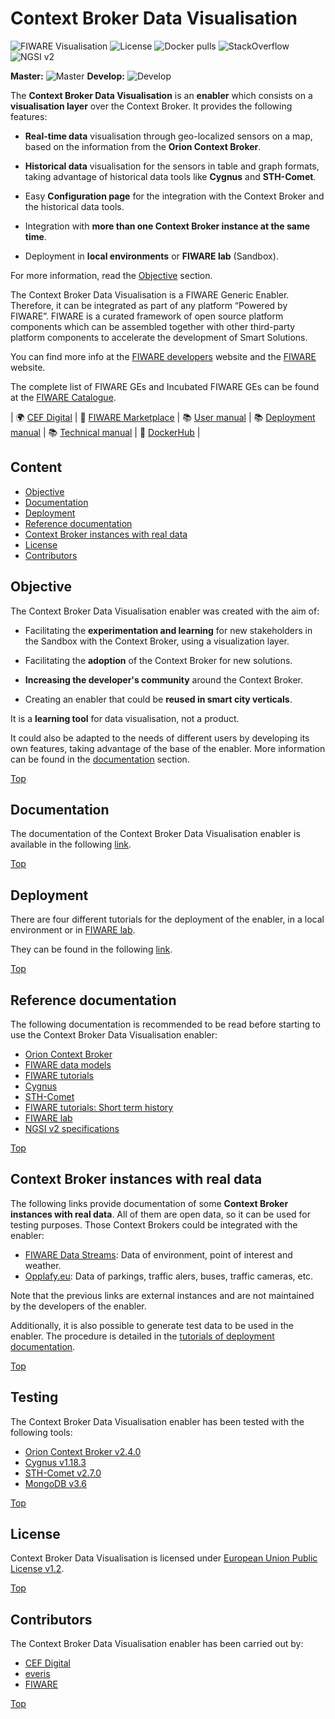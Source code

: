 # Context Broker Data Visualisation

![FIWARE Visualisation](https://nexus.lab.fiware.org/repository/raw/public/badges/chapters/visualization.svg)
![License](https://img.shields.io/github/license/ConnectingEurope/Context-Broker-Data-Visualisation)
![Docker pulls](https://img.shields.io/docker/pulls/cbenablereveris/cb-data-visualisation-enabler)
![StackOverflow](https://nexus.lab.fiware.org/repository/raw/public/badges/stackoverflow/orion.svg)
![NGSI v2](https://nexus.lab.fiware.org/repository/raw/public/badges/specifications/ngsiv2.svg)

**Master:** ![Master](https://github.com/ConnectingEurope/Context-Broker-Data-Visualisation/workflows/Docker%20Image%20CI/badge.svg) **Develop:** ![Develop](https://github.com/ConnectingEurope/Context-Broker-Data-Visualisation/workflows/Docker%20Image%20CI/badge.svg?branch=develop)

The **Context Broker Data Visualisation** is an **enabler** which consists on a **visualisation layer** over the Context Broker. It provides the following features:

- **Real-time data** visualisation through geo-localized sensors on a map, based on the information from the **Orion Context Broker**.

- **Historical data** visualisation for the sensors in table and graph formats, taking advantage of historical data tools like **Cygnus** and **STH-Comet**.

- Easy **Configuration page** for the integration with the Context Broker and the historical data tools.

- Integration with **more than one Context Broker instance at the same time**.

- Deployment in **local environments** or **FIWARE lab** (Sandbox).

For more information, read the [Objective](#objective) section.

The Context Broker Data Visualisation is a FIWARE Generic Enabler. Therefore, it can be integrated as part of any platform “Powered by FIWARE”. FIWARE is a curated framework of open source platform components which can be assembled together with other third-party platform components to accelerate the development of Smart Solutions.

You can find more info at the [FIWARE developers](https://developers.fiware.org/) website and the [FIWARE](https://fiware.org/) website.

The complete list of FIWARE GEs and Incubated FIWARE GEs can be found at the [FIWARE Catalogue](https://catalogue.fiware.org/).

| :earth_africa: [CEF Digital](https://ec.europa.eu/cefdigital/wiki/display/CEFDIGITAL/Services+Context+Broker) | :briefcase: [FIWARE Marketplace](https://marketplace.fiware.org/pages/enablers) | :books: [User manual](doc/user/index.md) | :books: [Deployment manual](doc/tutorials/index.md) | :books: [Technical manual](doc/technical/index.md) | :whale: [DockerHub](https://hub.docker.com/u/cbenablereveris) |

## Content

- [Objective](#objective)
- [Documentation](#documentation)
- [Deployment](#deployment)
- [Reference documentation](#reference-documentation)
- [Context Broker instances with real data](#context-broker-instances-with-real-data)
- [License](#license)
- [Contributors](#contributors)

## Objective

The Context Broker Data Visualisation enabler was created with the aim of:

- Facilitating the **experimentation and learning** for new stakeholders in the Sandbox with the Context Broker, using a visualization layer.

- Facilitating the **adoption** of the Context Broker for new solutions.

- **Increasing the developer's community** around the Context Broker.

- Creating an enabler that could be **reused in smart city verticals**.

It is a **learning tool** for data visualisation, not a product.

It could also be adapted to the needs of different users by developing its own features, taking advantage of the base of the enabler. More information can be found in the [documentation](#documentation) section.

[Top](#context-broker-data-visualisation)

## Documentation

The documentation of the Context Broker Data Visualisation enabler is available in the following [link](doc/index.md).

[Top](#context-broker-data-visualisation)

## Deployment

There are four different tutorials for the deployment of the enabler, in a local environment or in [FIWARE lab](https://www.fiware.org/developers/fiware-lab/).

They can be found in the following [link](doc/tutorials/index.md).

[Top](#context-broker-data-visualisation)

## Reference documentation

The following documentation is recommended to be read before starting to use the Context Broker Data Visualisation enabler:

- [Orion Context Broker](https://fiware-orion.readthedocs.io/en/2.4.0/)
- [FIWARE data models](https://www.fiware.org/developers/data-models/)
- [FIWARE tutorials](https://github.com/FIWARE/tutorials.Step-by-Step)
- [Cygnus](https://fiware-cygnus.readthedocs.io/en/1.18.3/)
- [STH-Comet](https://fiware-sth-comet.readthedocs.io/en/latest/)
- [FIWARE tutorials: Short term history](https://github.com/FIWARE/tutorials.Short-Term-History)
- [FIWARE lab](https://www.fiware.org/developers/fiware-lab/)
- [NGSI v2 specifications](http://fiware.github.io/specifications/ngsiv2/stable/)

[Top](#context-broker-data-visualisation)

## Context Broker instances with real data

The following links provide documentation of some **Context Broker instances with real data**. All of them are open data, so it can be used for testing purposes. Those Context Brokers could be integrated with the enabler:

- [FIWARE Data Streams](https://documenter.getpostman.com/view/3940441/RznEMKdr?version=latest): Data of environment, point of interest and weather.
- [Opplafy.eu](https://data.opplafy.eu/dataset): Data of parkings, traffic alers, buses, traffic cameras, etc.

Note that the previous links are external instances and are not maintained by the developers of the enabler.

Additionally, it is also possible to generate test data to be used in the enabler. The procedure is detailed in the [tutorials of deployment documentation](doc/tutorials/index.md).

[Top](#context-broker-data-visualisation)

## Testing

The Context Broker Data Visualisation enabler has been tested with the following tools:

- [Orion Context Broker v2.4.0](https://github.com/telefonicaid/fiware-orion/tree/2.4.0)
- [Cygnus v1.18.3](https://github.com/telefonicaid/fiware-cygnus/tree/1.18.3)
- [STH-Comet v2.7.0](https://github.com/telefonicaid/fiware-sth-comet/tree/2.7.0)
- [MongoDB v3.6](https://github.com/mongodb/mongo/tree/r3.6.0)

[Top](#context-broker-data-visualisation)

## License

Context Broker Data Visualisation is licensed under [European Union Public License v1.2](LICENSE).

[Top](#context-broker-data-visualisation)

## Contributors

The Context Broker Data Visualisation enabler has been carried out by:

- [CEF Digital](https://ec.europa.eu/cefdigital/wiki/display/CEFDIGITAL/CEF+Digital+Home)
- [everis](https://www.everis.com/)
- [FIWARE](https://www.fiware.org/)

[Top](#context-broker-data-visualisation)
